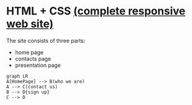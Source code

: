 # HTML + CSS [(complete responsive web site)](%28https://youtu.be/2W1bDbDYQ_o%29)

The site consists of three parts: 
 - home page
 - contacts page
 - presentation page 
 

```mermaid
graph LR
A[HomePage] --> B(who we are)
A --> C(contact us)
B --> D{sign up}
C --> D
```



